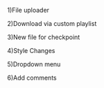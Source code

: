 1)File uploader

2)Download via custom playlist

3)New file for checkpoint

4)Style Changes

5)Dropdown menu

6)Add comments